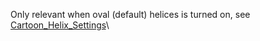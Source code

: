 Only relevant when oval (default) helices is turned on, see
[Cartoon_Helix_Settings](/index.php/Cartoon_Helix_Settings "Cartoon Helix Settings")\
